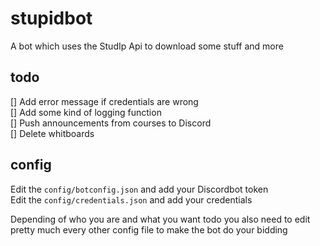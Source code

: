 # stupidbot
A bot which uses the StudIp Api to download some stuff and more


## todo 
[] Add error message if credentials are wrong  
[] Add some kind of logging function  
[] Push announcements from courses to Discord  
[] Delete whitboards  

## config
Edit the <code>config/botconfig.json</code> and add your Discordbot token  
Edit the <code>config/credentials.json</code> and add your credentials  

Depending of who you are and what you want todo you also need to edit pretty much every other config file to make the bot do your bidding
